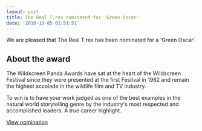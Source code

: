 ```yaml
---
layout: post
title: The Real T.rex nominated for 'Green Oscar'
date: '2018-10-05 01:51:51'
---
```

We are pleased that The Real T.rex has been nominated for a 'Green Oscar'.

## About the award

The Wildscreen Panda Awards have sat at the heart of the Wildscreen Festival since they were presented at the first Festival in 1982 and remain the highest accolade in the wildlife film and TV industry.

To win is to have your work judged as one of the best examples in the natural world storytelling genre by the industry's most respected and accomplished leaders. A true career highlight.

[View nomination](https://www.wildscreen.org/panda-awards-database/2018/the-real-trex-with-chris-packham/)
